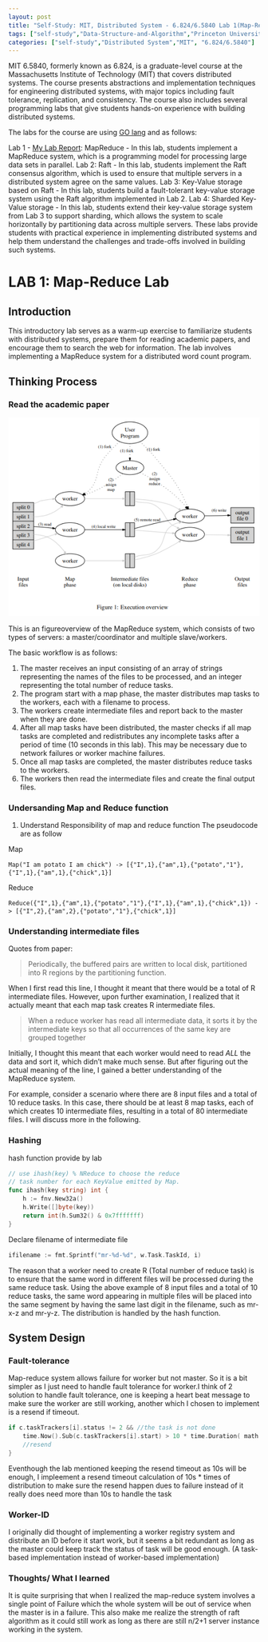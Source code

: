 ```yaml
---
layout: post
title: "Self-Study: MIT, Distributed System - 6.824/6.5840 Lab 1(Map-Reduce) "
tags: ["self-study","Data-Structure-and-Algorithm","Princeton University, Algorithms","English"]
categories: ["self-study","Distributed System","MIT", "6.824/6.5840"]
---
```

MIT 6.5840, formerly known as 6.824, is a graduate-level course at the Massachusetts Institute of Technology (MIT) that covers distributed systems. The course presents abstractions and implementation techniques for engineering distributed systems, with major topics including fault tolerance, replication, and consistency. The course also includes several programming labs that give students hands-on experience with building distributed systems.

The labs for the course are using [GO lang](https://go.dev/) and as follows:

Lab 1 - [My Lab Report](https://potatochick2020.github.io/posts/mit-distributed-system-lab1): MapReduce - In this lab, students implement a MapReduce system, which is a programming model for processing large data sets in parallel.
Lab 2: Raft - In this lab, students implement the Raft consensus algorithm, which is used to ensure that multiple servers in a distributed system agree on the same values.
Lab 3: Key-Value storage based on Raft - In this lab, students build a fault-tolerant key-value storage system using the Raft algorithm implemented in Lab 2.
Lab 4: Sharded Key-Value storage - In this lab, students extend their key-value storage system from Lab 3 to support sharding, which allows the system to scale horizontally by partitioning data across multiple servers.
These labs provide students with practical experience in implementing distributed systems and help them understand the challenges and trade-offs involved in building such systems.


# LAB 1: Map-Reduce Lab

## Introduction

This introductory lab serves as a warm-up exercise to familiarize students with distributed systems, prepare them for reading academic papers, and encourage them to search the web for information. The lab involves implementing a MapReduce system for a distributed word count program.

## Thinking Process

### Read the academic paper

![Figure 1: Execution overview](/assets/img/self-study/6.5840/mapreduce-figure1.png)

This is an figureoverview of the MapReduce system, which consists of two types of servers: a master/coordinator and multiple slave/workers. 

The basic workflow is as follows: 
1. The master receives an input consisting of an array of strings representing the names of the files to be processed, and an integer representing the total number of reduce tasks. 
2. The program start with a map phase, the master distributes map tasks to the workers, each with a filename to process. 
3. The workers create intermediate files and report back to the master when they are done. 
4. After all map tasks have been distributed, the master checks if all map tasks are completed and redistributes any incomplete tasks after a period of time (10 seconds in this lab). This may be necessary due to network failures or worker machine failures. 
5. Once all map tasks are completed, the master distributes reduce tasks to the workers. 
6. The workers then read the intermediate files and create the final output files.

### Undersanding Map and Reduce function
1. Understand Responsibility of map and reduce function
The pseudocode are as follow

Map
```
Map("I am potato I am chick") -> [{"I",1},{"am",1},{"potato","1"},{"I",1},{"am",1},{"chick",1}]
```
Reduce
```
Reduce({"I",1},{"am",1},{"potato","1"},{"I",1},{"am",1},{"chick",1}) -> [{"I",2},{"am",2},{"potato","1"},{"chick",1}]
```
### Understanding intermediate files
Quotes from paper:
> Periodically, the buffered pairs are written to local disk, partitioned into R regions by the partitioning function.

When I first read this line, I thought it meant that there would be a total of R intermediate files. However, upon further examination, I realized that it actually meant that each map task creates R intermediate files.

> When a reduce worker has read all intermediate data, it sorts it by the intermediate keys so that all occurrences of the same key are grouped together

Initially, I thought this meant that each worker would need to read *ALL* the data and sort it, which didn’t make much sense. But after figuring out the actual meaning of the line, I gained a better understanding of the MapReduce system.

For example, consider a scenario where there are 8 input files and a total of 10 reduce tasks. In this case, there should be at least 8 map tasks, each of which creates 10 intermediate files, resulting in a total of 80 intermediate files. I will discuss more in the following.

### Hashing 
hash function provide by lab
```go
// use ihash(key) % NReduce to choose the reduce
// task number for each KeyValue emitted by Map.
func ihash(key string) int {
	h := fnv.New32a()
	h.Write([]byte(key))
	return int(h.Sum32() & 0x7fffffff)
}
```
Declare filename of intermediate file
```go
ifilename := fmt.Sprintf("mr-%d-%d", w.Task.TaskId, i)
```

The reason that a worker need to create R (Total number of reduce task) is to ensure that the same word in different files will be processed during the same reduce task. Using the above example of 8 input files and a total of 10 reduce tasks, the same word appearing in multiple files will be placed into the same segment by having the same last digit in the filename, such as mr-x-z and mr-y-z. The distribution is handled by the hash function.

## System Design

### Fault-tolerance
Map-reduce system allows failure for worker but not master. So it is a bit simpler as I just need to handle fault tolerance for worker.I think of 2 solution to handle fault tolerance, one is keeping a heart beat message to make sure the worker are still working, another which I chosen to implement is a resend if timeout. 

```go
if c.taskTrackers[i].status != 2 && //the task is not done
    time.Now().Sub(c.taskTrackers[i].start) > 10 * time.Duration( math.Max(float64(c.taskTrackers[i].Redistribute),float64(1))) * time.Second {
    //resend
}
```

Eventhough the lab mentioned keeping the resend timeout as 10s will be enough, I impleement a resend timeout calculation of 10s * times of distribution to make sure the resend happen dues to failure instead of it really does need more than 10s to handle the task

### Worker-ID
I originally did thought of implementing a worker registry system and distribute an ID before it start work, but it seems a bit redundant as long as the master could keep track the status of task will be good enough. (A task-based implementation instead of worker-based implementation) 

### Thoughts/ What I learned

It is quite surprising that when I realized the map-reduce system involves a single point of Failure which the whole system will be out of service when the master is in a failure. This also make me realize the strength of raft algorithm as it could still work as long as there are still n/2+1 server instance working in the system.